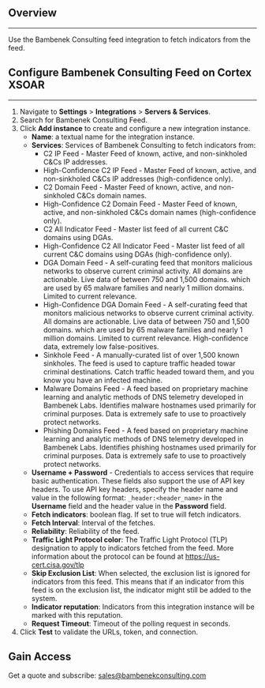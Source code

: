## Overview
---

Use the Bambenek Consulting feed integration to fetch indicators from the feed.


## Configure Bambenek Consulting Feed on Cortex XSOAR
---

1. Navigate to __Settings__ > __Integrations__ > __Servers & Services__.
2. Search for Bambenek Consulting Feed.
3. Click __Add instance__ to create and configure a new integration instance.
    * __Name__: a textual name for the integration instance.
    * __Services__: Services of Bambenek Consulting to fetch indicators from:
        * C2 IP Feed - Master Feed of known, active, and non-sinkholed C&Cs IP addresses.
        * High-Confidence C2 IP Feed - Master Feed of known, active, and non-sinkholed C&Cs IP addresses (high-confidence only).
        * C2 Domain Feed - Master Feed of known, active, and non-sinkholed C&Cs domain names.
        * High-Confidence C2 Domain Feed - Master Feed of known, active, and non-sinkholed C&Cs domain names (high-confidence only).
        * C2 All Indicator Feed - Master list feed of all current C&C domains using DGAs.
        * High-Confidence C2 All Indicator Feed - Master list feed of all current C&C domains using DGAs (high-confidence only).
        * DGA Domain Feed - A self-curating feed that monitors malicious networks to observe current criminal activity. All domains are actionable. Live data of between 750 and 1,500 domains. which are used by 65 malware families and nearly 1 million domains. Limited to current relevance.
        * High-Confidence DGA Domain Feed - A self-curating feed that monitors malicious networks to observe current criminal activity. All domains are actionable. Live data of between 750 and 1,500 domains. which are used by 65 malware families and nearly 1 million domains. Limited to current relevance. High-confidence data, extremely low false-positives.
        * Sinkhole Feed - A manually-curated list of over 1,500 known sinkholes. The feed is used to capture traffic headed towar criminal destinations. Catch traffic headed toward them, and you know you have an infected machine.
        * Malware Domains Feed - A feed based on proprietary machine learning and analytic methods of DNS telemetry developed in Bambenek Labs. Identifies malware hostnames used primarily for criminal purposes. Data is extremely safe to use to proactively protect networks.
        * Phishing Domains Feed - A feed based on proprietary machine learning and analytic methods of DNS telemetry developed in Bambenek Labs. Identifies phishing hostnames used primarily for criminal purposes. Data is extremely safe to use to proactively protect networks.
    * **Username + Password** - Credentials to access services that require basic authentication. 
    These fields also support the use of API key headers. To use API key headers, specify the header name and value in the following format:
    `_header:<header_name>` in the **Username** field and the header value in the **Password** field.
    * __Fetch indicators__: boolean flag. If set to true will fetch indicators.
    * __Fetch Interval__: Interval of the fetches.
    * __Reliability__: Reliability of the feed.  
    * __Traffic Light Protocol color__: The Traffic Light Protocol (TLP) designation to apply to indicators fetched from the feed. More information about the protocol can be found at https://us-cert.cisa.gov/tlp 
    * __Skip Exclusion List__: When selected, the exclusion list is ignored for indicators from
    this feed. This means that if an indicator from this feed is on the exclusion
    list, the indicator might still be added to the system. 
    * __Indicator reputation__: Indicators from this integration instance will be marked with this
    reputation.
    * __Request Timeout__: Timeout of the polling request in seconds.
4. Click __Test__ to validate the URLs, token, and connection.

## Gain Access  
Get a quote and subscribe: sales@bambenekconsulting.com
